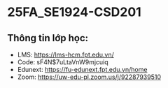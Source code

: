 # 25FA_SE1924-CSD201

## Thông tin lớp học:

* LMS: https://lms-hcm.fpt.edu.vn/
* Code: sF4N$7uLtaVnW9mjcuiq
* Edunext: https://fu-edunext.fpt.edu.vn/home
* Zoom: https://uw-edu-pl.zoom.us/j/92287939510